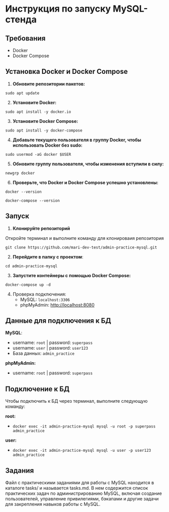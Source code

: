 # Инструкция по запуску MySQL-стенда

## Требования
- Docker
- Docker Compose

## Установка Docker и Docker Compose
1. **Обновите репозитории пакетов:**

```sudo apt update```

2. **Установите Docker:**

```sudo apt install -y docker.io```

3. **Установите Docker Compose:**

```sudo apt install -y docker-compose```

4. **Добавьте текущего пользователя в группу Docker, чтобы использовать Docker без sudo:**

```sudo usermod -aG docker $USER```

5. **Обновите группу пользователя, чтобы изменения вступили в силу:**

```newgrp docker```

6. **Проверьте, что Docker и Docker Compose успешно установлены:**

```docker --version```

```docker-compose --version```

## Запуск
1. **Клонируйте репозиторий**

Откройте терминал и выполните команду для клонироваия репозитория

```git clone https://github.com/mari-dev-test/admin-practice-mysql.git```

2. **Перейдите в папку с проектом**: 

```cd admin-practice-mysql```

3. **Запустите контейнеры с помощью Docker Compose:**

```docker-compose up -d```

4. Проверка подключения:
   - MySQL: `localhost:3306`
   - phpMyAdmin: [http://localhost:8080](http://localhost:8080)

## Данные для подключения к БД
**MySQL**:
   - username: ```root``` | password: ```superpass```
   - username: ```user``` | password: ```user123```
   - База данных: ```admin_practice```

**phpMyAdmin:**
   - username: ```root``` | password: ```superpass```

## Подключение к БД
Чтобы подключить к БД через терминал, выполните следующую команду:

**root:**
- ```docker exec -it admin-practice-mysql mysql -u root -p superpass admin_practice```

**user:**
- ```docker exec -it admin-practice-mysql mysql -u user -p user123 admin_practice```

## Задания
Файл с практическими заданиями для работы с MySQL находится в каталоге tasks/ и называется tasks.md. В нем содержится список практических задач по администрированию MySQL, включая создание пользователей, управление привилегиями, бэкапами и другие задачи для закрепления навыков работы с MySQL.
